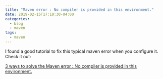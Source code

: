 ```yaml
---
title: "Maven error : No compiler is provided in this environment."
date: 2019-02-15T17:10:30-04:00
categories:
  - blog
  - maven
tags:
  - maven
---
```


I found a good tutorial to fix this typical maven error when you configure it. Check it out:

[3 ways to solve the Maven error : No compiler is provided in this environment.](http://roufid.com/no-compiler-is-provided-in-this-environment/)
